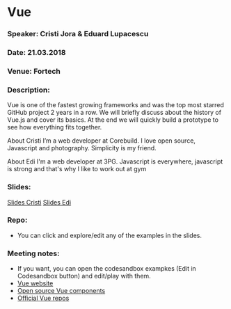 # Vue

### Speaker: Cristi Jora & Eduard Lupacescu
### Date: 21.03.2018
### Venue: Fortech
### Description:

Vue is one of the fastest growing frameworks and was the top most starred GitHub project 2 years in a row. We will briefly discuss about the history of Vue.js and cover its basics. At the end we will quickly build a prototype to see how everything fits together.

About Cristi
I’m a web developer at Corebuild. I love open source, Javascript and photography. Simplicity is my friend.

About Edi
I'm a web developer at 3PG. Javascript is everywhere, javascript is strong and that's why I like to work out at gym

### Slides: 
[Slides Cristi](https://slides.com/cristijora/deck-1/#/)
[Slides Edi](http://slides.com/eduardlupacescu/deck-1/fullscreen#/)

### Repo:
- You can click and explore/edit any of the examples in the slides.

### Meeting notes:

- If you want, you can open the codesandbox exampkes (Edit in Codesandbox button) and edit/play with them.
- [Vue website](https://vuejs.org/)
- [Open source Vue components](https://github.com/vuejs/awesome-vue)
- [Official Vue repos](https://github.com/vuejs)
